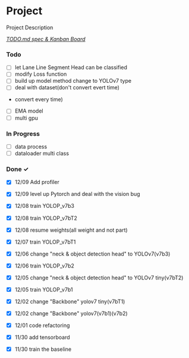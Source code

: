 # Project

Project Description

<em>[TODO.md spec & Kanban Board](https://bit.ly/3fCwKfM)</em>

### Todo

- [ ] let Lane Line  Segment Head can be classified  
- [ ] modify Loss function  
- [ ] build up model method change to YOLOv7 type  
- [ ] deal with dataset(don't convert evert time) 
- convert every time)  
- [ ] EMA model  
- [ ] multi gpu  

### In Progress

- [ ] data process  
- [ ] dataloader multi class  

### Done ✓

- [x] 12/09 Add profiler  
- [x] 12/09 level up Pytorch and deal with the vision bug  
- [x] 12/08 train YOLOP_v7b3  
- [x] 12/08 train YOLOP_v7bT2  
- [x] 12/08 resume weights(all weight and not part)  
- [x] 12/07 train YOLOP_v7bT1  
- [x] 12/06  change "neck & object detection head" to YOLOv7(v7b3)  
- [x] 12/06 train YOLOP_v7b2  
- [x] 12/05 change "neck & object detection head" to YOLOv7 tiny(v7bT2)  
- [x] 12/05 train YOLOP_v7b1  
- [x] 12/02 change "Backbone" yolov7 tiny(v7bT1)  
- [x] 12/02 change "Backbone" yolov7(v7b1)(v7b2)  
- [x] 12/01 code refactoring  
- [x] 11/30 add tensorboard  
- [x] 11/30 train the baseline  

